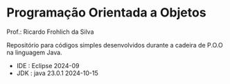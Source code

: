# Programação Orientada a Objetos
Prof.: Ricardo Frohlich da Silva

Repositório para códigos simples desenvolvidos durante a cadeira de P.O.O na linguagem Java.

* IDE : Eclipse 2024-09
* JDK : java 23.0.1 2024-10-15
